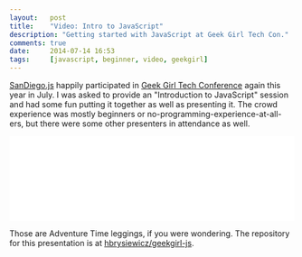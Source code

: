```yaml
---
layout:   post
title:    "Video: Intro to JavaScript"
description: "Getting started with JavaScript at Geek Girl Tech Con."
comments: true
date:     2014-07-14 16:53
tags:     [javascript, beginner, video, geekgirl]
---
```


<a href="http://sandiegojs.org/">SanDiego.js</a> happily participated in <a href="http://sandiego.geekgirltechcon.com/">Geek Girl Tech Conference</a> again this year in July. I was asked to provide an "Introduction to JavaScript" session and had some fun putting it together as well as presenting it. The crowd experience was mostly beginners or no-programming-experience-at-all-ers, but there were some other presenters in attendance as well.

<iframe width="100%" src="//www.youtube.com/embed/F6WviDYk6So" frameborder="0" allowfullscreen></iframe>

Those are Adventure Time leggings, if you were wondering. The repository for this presentation is at <a href="https://github.com/hbrysiewicz/geekgirl-js">hbrysiewicz/geekgirl-js</a>.